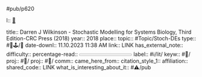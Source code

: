 #pub/p620

l:: [🔗](path)

title:: Darren J Wilkinson - Stochastic Modelling for Systems Biology, Third Edition-CRC Press (2018)
year:: 2018
place:: 
topic:: #Topic/Stoch-DEs 
type:: #📕🕹/📖 
date-downl:: 11.10.2023 11:38 AM
link:: LINK
has_external_note:: 
difficulty:: 
percentage-read:: <progress max=100 value=0> </progress>
label:: #ℹ/lit/ 
keyw:: #🔑/ 
proj:: #🧪/
proj:: #🧪/
comm:: 
came_here_from:: 
citation_style_1:: 
affiliation:: 
shared_code:: LINK
what_is_interesting_about_it:: #⚠/pub 


